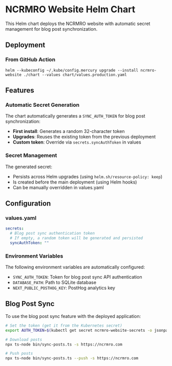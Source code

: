 # NCRMRO Website Helm Chart

This Helm chart deploys the NCRMRO website with automatic secret management for blog post synchronization.

## Deployment

### From GitHub Action

```shell
helm --kubeconfig ~/.kube/config.mercury upgrade --install ncrmro-website ./chart --values chart/values.production.yaml
```

## Features

### Automatic Secret Generation

The chart automatically generates a `SYNC_AUTH_TOKEN` for blog post synchronization:

- **First install**: Generates a random 32-character token
- **Upgrades**: Reuses the existing token from the previous deployment
- **Custom token**: Override via `secrets.syncAuthToken` in values

### Secret Management

The generated secret:
- Persists across Helm upgrades (using `helm.sh/resource-policy: keep`)
- Is created before the main deployment (using Helm hooks)
- Can be manually overridden in values.yaml

## Configuration

### values.yaml

```yaml
secrets:
  # Blog post sync authentication token
  # If empty, a random token will be generated and persisted
  syncAuthToken: ""
```

### Environment Variables

The following environment variables are automatically configured:

- `SYNC_AUTH_TOKEN`: Token for blog post sync API authentication
- `DATABASE_PATH`: Path to SQLite database
- `NEXT_PUBLIC_POSTHOG_KEY`: PostHog analytics key

## Blog Post Sync

To use the blog post sync feature with the deployed application:

```bash
# Set the token (get it from the Kubernetes secret)
export AUTH_TOKEN=$(kubectl get secret ncrmro-website-secrets -o jsonpath='{.data.sync-auth-token}' | base64 -d)

# Download posts
npx ts-node bin/sync-posts.ts -s https://ncrmro.com

# Push posts  
npx ts-node bin/sync-posts.ts --push -s https://ncrmro.com
```